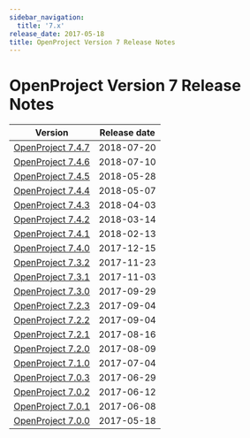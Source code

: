 ```yaml
---
sidebar_navigation:
  title: '7.x'
release_date: 2017-05-18
title: OpenProject Version 7 Release Notes
---
```


# OpenProject Version 7 Release Notes

| Version                     | Release date |
|-----------------------------|--------------|
| [OpenProject 7.4.7](7-4-7/) | 2018-07-20   |
| [OpenProject 7.4.6](7-4-6/) | 2018-07-10   |
| [OpenProject 7.4.5](7-4-5/) | 2018-05-28   |
| [OpenProject 7.4.4](7-4-4/) | 2018-05-07   |
| [OpenProject 7.4.3](7-4-3/) | 2018-04-03   |
| [OpenProject 7.4.2](7-4-2/) | 2018-03-14   |
| [OpenProject 7.4.1](7-4-1/) | 2018-02-13   |
| [OpenProject 7.4.0](7-4-0/) | 2017-12-15   |
| [OpenProject 7.3.2](7-3-2/) | 2017-11-23   |
| [OpenProject 7.3.1](7-3-1/) | 2017-11-03   |
| [OpenProject 7.3.0](7-3-0/) | 2017-09-29   |
| [OpenProject 7.2.3](7-2-3/) | 2017-09-04   |
| [OpenProject 7.2.2](7-2-2/) | 2017-09-04   |
| [OpenProject 7.2.1](7-2-1/) | 2017-08-16   |
| [OpenProject 7.2.0](7-2-0/) | 2017-08-09   |
| [OpenProject 7.1.0](7-1-0/) | 2017-07-04   |
| [OpenProject 7.0.3](7-0-3/) | 2017-06-29   |
| [OpenProject 7.0.2](7-0-2/) | 2017-06-12   |
| [OpenProject 7.0.1](7-0-1/) | 2017-06-08   |
| [OpenProject 7.0.0](7-0-0/) | 2017-05-18   |
